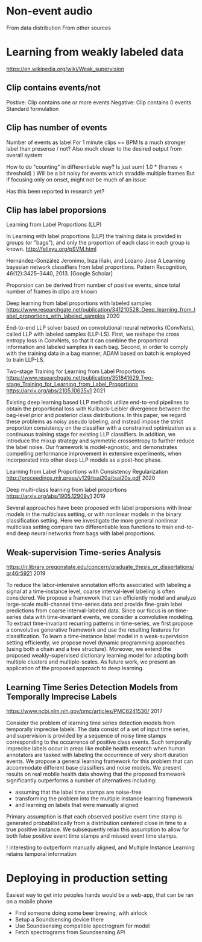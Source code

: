 
# Non-event audio
From data distribution
From other sources

# Learning from weakly labeled data
https://en.wikipedia.org/wiki/Weak_supervision

## Clip contains events/not

Postive: Clip contains one or more events
Negative: Clip contains 0 events
Standard formulation

## Clip has number of events

Number of events as label
For 1 minute clips == BPM
Is a much stronger label than presense / not?
Also much closer to the desired output from overall system

How to do "counting" in differentiable way?
Is just sum( 1.0 * (frames < threshold) )
Will be a bit noisy for events which straddle multiple frames
But if focusing only on onset, might not be much of an issue

Has this been reported in research yet?

## Clip has label proporsions

Learning from Label Proportions (LLP)

In Learning with label proportions (LLP)
the training data is provided in groups (or "bags"),
and only the proportion of each class in each group is known.
http://felixyu.org/pSVM.html

Hernández-González Jeronimo, Inza Iñaki, and Lozano Jose
A Learning bayesian network classifiers from label proportions.
Pattern Recognition, 46(12):3425–3440, 2013. [Google Scholar]

Proporsion can be derived from number of positive events,
since total number of frames in clips are known

Deep learning from label proportions with labeled samples
https://www.researchgate.net/publication/341210528_Deep_learning_from_label_proportions_with_labeled_samples
2020

End-to-end LLP solver based on convolutional neural networks (ConvNets),
called LLP with labeled samples (LLP-LS).
First, we reshape the cross entropy loss in ConvNets, so that it can combine the proportional information and labeled samples in each bag. Second, in order to comply with the training data in a bag manner, ADAM based on batch is employed to train LLP-LS.

Two-stage Training for Learning from Label Proportions
https://www.researchgate.net/publication/351841629_Two-stage_Training_for_Learning_from_Label_Proportions
https://arxiv.org/abs/2105.10635v1
2021

Existing deep learning based LLP methods utilize end-to-end pipelines
to obtain the proportional loss with Kullback-Leibler divergence between the bag-level prior and posterior class distributions.
In this paper, we regard these problems as noisy pseudo labeling, and instead impose the strict proportion consistency on the classifier with a constrained optimization as a continuous training stage for existing LLP classifiers. In addition, we introduce the mixup strategy and symmetric crossentropy to further reduce the label noise. Our framework is model-agnostic, and demonstrates compelling performance improvement in extensive experiments, when incorporated into other deep LLP models as a post-hoc phase. 

Learning from Label Proportions with Consistency Regularization
http://proceedings.mlr.press/v129/tsai20a/tsai20a.pdf
2020

Deep multi-class learning from label proportions
https://arxiv.org/abs/1905.12909v1
2019

Several approaches have been proposed with label proporsions
with linear models in the multiclass setting,
or with nonlinear models in the binary classification setting.
Here we investigate the more general nonlinear multiclass setting
compare two differentiable loss functions to train end-to-end deep neural networks from bags with label proportions.

## Weak-supervision Time-series Analysis
https://ir.library.oregonstate.edu/concern/graduate_thesis_or_dissertations/qr46r5921
2019

To reduce the labor-intensive annotation efforts associated with labeling a signal at a time-instance level,
coarse interval-level labeling is often considered.
We propose a framework that can efficiently model and analyze large-scale multi-channel time-series data and provide fine-grain label predictions from coarse interval-labeled data.
Since our focus is on time-series data with time-invariant events, we consider a convolutive modeling.
To extract time-invariant recurring patterns in time-series, we first propose a convolutive generative framework and use the resulting features for classification.
To learn a time-instance label model in a weak-supervision setting efficiently, we propose novel dynamic programming approaches (using both a chain and a tree structure).
Moreover, we extend the proposed weakly-supervised dictionary learning model for adapting both multiple clusters and multiple-scales.
As future work, we present an application of the proposed approach to deep learning.

## Learning Time Series Detection Models from Temporally Imprecise Labels
https://www.ncbi.nlm.nih.gov/pmc/articles/PMC6241530/
2017

Consider the problem of learning time series detection models from temporally imprecise labels.
The data consist of a set of input time series,
and supervision is provided by a sequence of noisy time stamps corresponding to the occurrence of positive class events.
Such temporally  imprecise labels occur in areas like mobile health research when human annotators are tasked with labeling the occurrence of very short duration events.
We propose a general learning framework for this problem that can accommodate different base classifiers and noise models.
We present results on real mobile health data showing that the proposed framework significantly outperforms a number of alternatives including:
- assuming that the label time stamps are noise-free
- transforming the problem into the multiple instance learning framework
- and learning on labels that were manually aligned

Primary assumption is that each observed positive event time stamp is generated probabilistically from a distribution centered close in time to a true positive instance.
We subsequently relax this assumption to allow for both false positive event time stamps and missed event time stamps.

! interesting to outperform manually aligned, and Multiple Instance Learning
retains temporal information 


# Deploying in production setting
Easiest way to get into peoples hands would be a web-app,
that can be ran on a mobile phone

- Find someone doing some beer brewing, with airlock
- Setup a Soundsensing device there
- Use Soundsensing compatible spectrogram for model
- Fetch spectrograms from Soundsensing API

